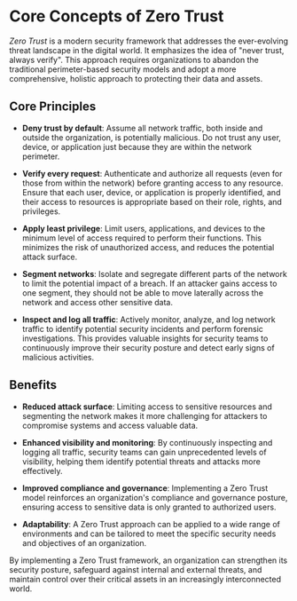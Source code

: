 # Core Concepts of Zero Trust

_Zero Trust_ is a modern security framework that addresses the ever-evolving threat landscape in the digital world. It emphasizes the idea of "never trust, always verify". This approach requires organizations to abandon the traditional perimeter-based security models and adopt a more comprehensive, holistic approach to protecting their data and assets.

## Core Principles

- **Deny trust by default**: Assume all network traffic, both inside and outside the organization, is potentially malicious. Do not trust any user, device, or application just because they are within the network perimeter.

- **Verify every request**: Authenticate and authorize all requests (even for those from within the network) before granting access to any resource. Ensure that each user, device, or application is properly identified, and their access to resources is appropriate based on their role, rights, and privileges.

- **Apply least privilege**: Limit users, applications, and devices to the minimum level of access required to perform their functions. This minimizes the risk of unauthorized access, and reduces the potential attack surface.

- **Segment networks**: Isolate and segregate different parts of the network to limit the potential impact of a breach. If an attacker gains access to one segment, they should not be able to move laterally across the network and access other sensitive data.

- **Inspect and log all traffic**: Actively monitor, analyze, and log network traffic to identify potential security incidents and perform forensic investigations. This provides valuable insights for security teams to continuously improve their security posture and detect early signs of malicious activities.

## Benefits

- **Reduced attack surface**: Limiting access to sensitive resources and segmenting the network makes it more challenging for attackers to compromise systems and access valuable data.

- **Enhanced visibility and monitoring**: By continuously inspecting and logging all traffic, security teams can gain unprecedented levels of visibility, helping them identify potential threats and attacks more effectively.

- **Improved compliance and governance**: Implementing a Zero Trust model reinforces an organization's compliance and governance posture, ensuring access to sensitive data is only granted to authorized users.

- **Adaptability**: A Zero Trust approach can be applied to a wide range of environments and can be tailored to meet the specific security needs and objectives of an organization.

By implementing a Zero Trust framework, an organization can strengthen its security posture, safeguard against internal and external threats, and maintain control over their critical assets in an increasingly interconnected world.